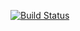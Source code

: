 [![Build Status](https://travis-ci.org/chemisus/container.svg)](https://travis-ci.org/chemisus/container)

